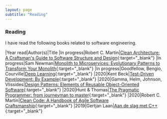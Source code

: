 ```yaml
---
layout: page
subtitle: "Reading"
---
```


### Reading

I have read the following books related to software engineering.

|Year read|Author(s)|Title
|In progress|Robert C. Martin|[Clean Architecture: A Craftsman's Guide to Software Structure and Design](http://www.worldcat.org/oclc/1012608195){:target="_blank"}
|In progress|Sam Newman|[Monolith to Microservices: Evolutionary Patterns to Transform Your Monolith](http://www.worldcat.org/oclc/1225960676){:target="_blank"}
|In progress|Goodfellow, Bengio, Courville|[Deep Learning](http://www.worldcat.org/oclc/1039124561){:target="_blank"}
|2020|Kent Beck|[Test-Driven Development: By Example](http://www.worldcat.org/oclc/1041262122){:target="_blank"}
|2020|Gamma, Helm, Johnson, Vlissides|[Design Patterns: Elements of Reusable Object-Oriented Software](http://www.worldcat.org/oclc/961356420){:target="_blank"}
|2020|Hunt & Thomas|[The Pragmatic Programmer: from journeyman to master](http://www.worldcat.org/oclc/918899734){:target="_blank"}
|2020|Robert C. Martin|[Clean Code: A Handbook of Agile Software Craftsmanship](http://www.worldcat.org/oclc/968264214){:target="_blank"}
|2019|Gertjan Laan|[Aan de slag met C++](http://www.worldcat.org/oclc/1140072488){:target="_blank"}
